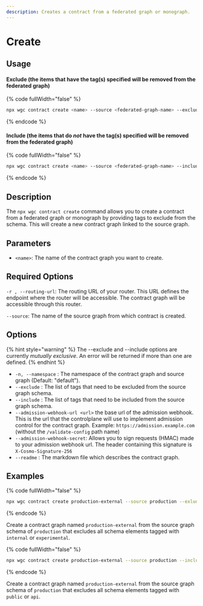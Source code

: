 ```yaml
---
description: Creates a contract from a federated graph or monograph.
---
```


# Create

## Usage

#### Exclude (the items that have the tag(s) specified will be removed from the federated graph)

{% code fullWidth="false" %}
```bash
npx wgc contract create <name> --source <federated-graph-name> --exclude internal -r <routing-url> 
```
{% endcode %}

#### Include (the items that do _not_ have the tag(s) specified will be removed from the federated graph)

{% code fullWidth="false" %}
```bash
npx wgc contract create <name> --source <federated-graph-name> --include public -r <routing-url> 
```
{% endcode %}

## Description

The `npx wgc contract create` command allows you to create a contract from a federated graph  or monograph by providing tags to exclude from the schema. This will create a new contract graph linked to the source graph.

## Parameters

* `<name>`: The name of the contract graph you want to create.

## Required Options

`-r , --routing-url`: The routing URL of your router. This URL defines the endpoint where the router will be accessible. The contract graph will be accessible through this router.

`--source`: The name of the source graph from which contract is created.

## Options

{% hint style="warning" %}
The --exclude and --include options are currently _mutually exclusive_. An error will be returned if more than one are defined.
{% endhint %}

* `-n, --namespace` : The namespace of the contract graph and source graph (Default: "default").
* `--exclude` : The list of tags that need to be excluded from the source graph schema.
* `--include` : The list of tags that need to be included from the source graph schema.
* `--admission-webhook-url <url>` the base url of the admission webhook. This is the url that the controlplane will use to implement admission control for the contract graph. Example: `https://admission.example.com` (without the `/validate-config` path name)
* `--admission-webhook-secret`: Allows you to sign requests (HMAC) made to your admission webhook url. The header containing this signature is `X-Cosmo-Signature-256`
* `--readme` : The markdown file which describes the contract graph.

## Examples

{% code fullWidth="false" %}
```bash
npx wgc contract create production-external --source production --exlude internal,experimental -r http://router.example.com/graphql
```
{% endcode %}

Create a contract graph named `production-external` from the source graph schema of `production` that excludes all schema elements tagged with `internal` or `experimental`.&#x20;

{% code fullWidth="false" %}
```bash
npx wgc contract create production-external --source production --include public,api -r http://router.example.com/graphql
```
{% endcode %}

Create a contract graph named `production-external` from the source graph schema of `production` that excludes all schema elements tagged with `public` or `api`.&#x20;
